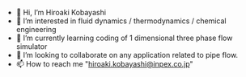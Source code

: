- 👋 Hi, I’m Hiroaki Kobayashi
- 👀 I’m interested in fluid dynamics / thermodynamics / chemical engineering
- 🌱 I’m currently learning coding of 1 dimensional three phase flow simulator
- 💞️ I’m looking to collaborate on any application related to pipe flow. 
- 📫 How to reach me "hiroaki.kobayashi@inpex.co.jp"

<!---
kobyashi1924/kobyashi1924 is a ✨ special ✨ repository because its `README.md` (this file) appears on your GitHub profile.
You can click the Preview link to take a look at your changes.
--->
